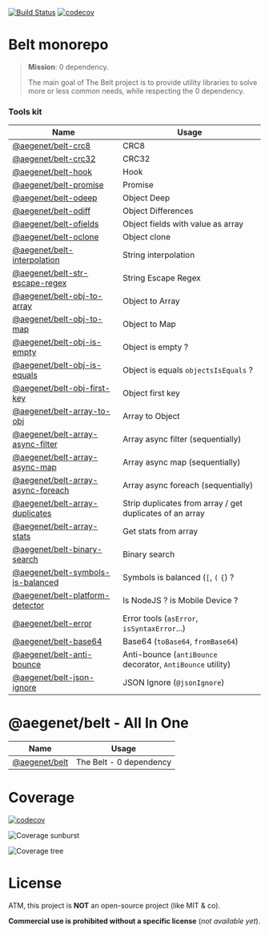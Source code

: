[![Build Status](https://github.com/aegenet/belt/actions/workflows/ci.yml/badge.svg)](https://github.com/aegenet/belt/actions)
[![codecov](https://codecov.io/gh/aegenet/belt/branch/master/graph/badge.svg?token=XWMNA00XFY)](https://codecov.io/gh/aegenet/belt)
<br />

# Belt monorepo

> **Mission**: 0 dependency.
>
> The main goal of The Belt project is to provide utility libraries to solve more or less common needs, while respecting the 0 dependency.

### Tools kit

| Name | Usage |
|--|--|
| [@aegenet/belt-crc8](./packages/belt-crc8/README.md) | CRC8 |
| [@aegenet/belt-crc32](./packages/belt-crc32/README.md) | CRC32 |
| [@aegenet/belt-hook](./packages/belt-hook/README.md) | Hook |
| [@aegenet/belt-promise](./packages/belt-promise/README.md) | Promise |
| [@aegenet/belt-odeep](./packages/belt-odeep/README.md) | Object Deep |
| [@aegenet/belt-odiff](./packages/belt-odiff/README.md) | Object Differences |
| [@aegenet/belt-ofields](./packages/belt-ofields/README.md) | Object fields with value as array |
| [@aegenet/belt-oclone](./packages/belt-oclone/README.md) | Object clone |
| [@aegenet/belt-interpolation](./packages/belt-interpolation/README.md) | String interpolation |
| [@aegenet/belt-str-escape-regex](./packages/belt-str-escape-regex/README.md) | String Escape Regex |
| [@aegenet/belt-obj-to-array](./packages/belt-obj-to-array/README.md) | Object to Array |
| [@aegenet/belt-obj-to-map](./packages/belt-obj-to-map/README.md) | Object to Map |
| [@aegenet/belt-obj-is-empty](./packages/belt-obj-is-empty/README.md) | Object is empty ? |
| [@aegenet/belt-obj-is-equals](./packages/belt-obj-is-equals/README.md) | Object is equals `objectsIsEquals` ? |
| [@aegenet/belt-obj-first-key](./packages/belt-obj-first-key/README.md) | Object first key |
| [@aegenet/belt-array-to-obj](./packages/belt-array-to-obj/README.md) | Array to Object |
| [@aegenet/belt-array-async-filter](./packages/belt-array-async-filter/README.md) | Array async filter (sequentially) |
| [@aegenet/belt-array-async-map](./packages/belt-array-async-map/README.md) | Array async map (sequentially) |
| [@aegenet/belt-array-async-foreach](./packages/belt-array-async-foreach/README.md) | Array async foreach (sequentially) |
| [@aegenet/belt-array-duplicates](./packages/belt-array-duplicates/README.md) | Strip duplicates from array / get duplicates of an array |
| [@aegenet/belt-array-stats](./packages/belt-array-stats/README.md) | Get stats from array |
| [@aegenet/belt-binary-search](./packages/belt-binary-search/README.md) | Binary search |
| [@aegenet/belt-symbols-is-balanced](./packages/belt-symbols-is-balanced/README.md) | Symbols is balanced (`[`, `(` `{`) ?  |
| [@aegenet/belt-platform-detector](./packages/belt-platform-detector/README.md) | Is NodeJS ? is Mobile Device ?  |
| [@aegenet/belt-error](./packages/belt-error/README.md) | Error tools (`asError`, `isSyntaxError`...)  |
| [@aegenet/belt-base64](./packages/belt-base64/README.md) | Base64 (`toBase64`, `fromBase64`)  |
| [@aegenet/belt-anti-bounce](./packages/belt-anti-bounce/README.md) | Anti-bounce (`antiBounce` decorator, `AntiBounce` utility)  |
| [@aegenet/belt-json-ignore](./packages/belt-json-ignore/README.md) | JSON Ignore (`@jsonIgnore`)  |

# @aegenet/belt - All In One

| Name | Usage |
|--|--|
| [@aegenet/belt](./packages/belt/README.md) | The Belt - 0 dependency |


# Coverage
[![codecov](https://codecov.io/gh/aegenet/belt/branch/master/graph/badge.svg?token=XWMNA00XFY)](https://codecov.io/gh/aegenet/belt)

![Coverage sunburst](https://codecov.io/gh/aegenet/belt/branch/master/graphs/sunburst.svg?token=XWMNA00XFY)

![Coverage tree](https://codecov.io/gh/aegenet/belt/branch/master/graphs/tree.svg?token=XWMNA00XFY)


# License

ATM, this project is **NOT** an open-source project (like MIT & co).

**Commercial use is prohibited without a specific license** (*not available yet*).
